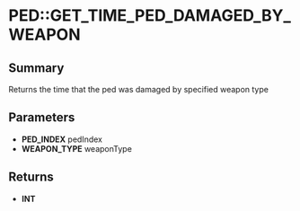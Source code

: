 # PED::GET_TIME_PED_DAMAGED_BY_WEAPON

## Summary
Returns the time that the ped was damaged by specified weapon type

## Parameters
* **PED_INDEX** pedIndex
* **WEAPON_TYPE** weaponType

## Returns
* **INT**
